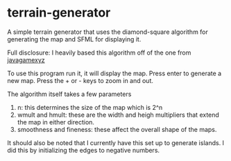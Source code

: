 terrain-generator
=================

A simple terrain generator that uses the diamond-square algorithm for generating the map and SFML for displaying it.

Full disclosure: I heavily based this algorithm off of the one from [javagamexyz](http://javagamexyz.blogspot.com/2013/03/terrain-generation.html)

To use this program run it, it will display the map. Press enter to generate a new map. Press the + or - keys to zoom in and out.

The algorithm itself takes a few parameters

1. n: this determines the size of the map which is 2^n
2. wmult and hmult: these are the width and heigh multipliers that extend the map in either direction.
3. smoothness and fineness: these affect the overall shape of the maps.

It should also be noted that I currently have this set up to generate islands. I did this by initializing the edges to negative numbers.
